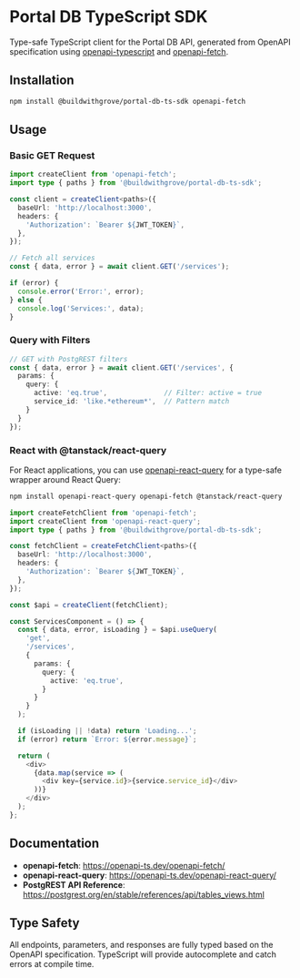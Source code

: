 # Portal DB TypeScript SDK

Type-safe TypeScript client for the Portal DB API, generated from OpenAPI specification using [openapi-typescript](https://github.com/openapi-ts/openapi-typescript) and [openapi-fetch](https://github.com/openapi-ts/openapi-typescript/tree/main/packages/openapi-fetch).

## **Installation**

```bash
npm install @buildwithgrove/portal-db-ts-sdk openapi-fetch
```

## Usage

### Basic GET Request

```typescript
import createClient from 'openapi-fetch';
import type { paths } from '@buildwithgrove/portal-db-ts-sdk';

const client = createClient<paths>({
  baseUrl: 'http://localhost:3000',
  headers: {
    'Authorization': `Bearer ${JWT_TOKEN}`,
  },
});

// Fetch all services
const { data, error } = await client.GET('/services');

if (error) {
  console.error('Error:', error);
} else {
  console.log('Services:', data);
}
```

### Query with Filters

```typescript
// GET with PostgREST filters
const { data, error } = await client.GET('/services', {
  params: {
    query: {
      active: 'eq.true',              // Filter: active = true
      service_id: 'like.*ethereum*',  // Pattern match
    }
  }
});
```

### React with @tanstack/react-query

For React applications, you can use [openapi-react-query](https://openapi-ts.dev/openapi-react-query/) for a type-safe wrapper around React Query:

```bash
npm install openapi-react-query openapi-fetch @tanstack/react-query
```

```typescript
import createFetchClient from 'openapi-fetch';
import createClient from 'openapi-react-query';
import type { paths } from '@buildwithgrove/portal-db-ts-sdk';

const fetchClient = createFetchClient<paths>({
  baseUrl: 'http://localhost:3000',
  headers: {
    'Authorization': `Bearer ${JWT_TOKEN}`,
  },
});

const $api = createClient(fetchClient);

const ServicesComponent = () => {
  const { data, error, isLoading } = $api.useQuery(
    'get',
    '/services',
    {
      params: {
        query: {
          active: 'eq.true',
        }
      }
    }
  );

  if (isLoading || !data) return 'Loading...';
  if (error) return `Error: ${error.message}`;

  return (
    <div>
      {data.map(service => (
        <div key={service.id}>{service.service_id}</div>
      ))}
    </div>
  );
};
```

## Documentation

- **openapi-fetch**: https://openapi-ts.dev/openapi-fetch/
- **openapi-react-query**: https://openapi-ts.dev/openapi-react-query/
- **PostgREST API Reference**: https://postgrest.org/en/stable/references/api/tables_views.html

## Type Safety

All endpoints, parameters, and responses are fully typed based on the OpenAPI specification. TypeScript will provide autocomplete and catch errors at compile time.
